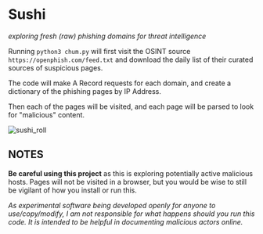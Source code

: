 # Sushi
*exploring fresh (raw) phishing domains for threat intelligence*

Running `python3 chum.py` will first visit the OSINT source `https://openphish.com/feed.txt` and download the daily list
of their curated sources of suspicious pages. 

The code will make A Record requests for each domain, and create a dictionary of the phishing pages by IP Address.

Then each of the pages will be visited, and each page will be parsed to look for "malicious" content. 

![sushi_roll](https://external-content.duckduckgo.com/iu/?u=http%3A%2F%2Fpluspng.com%2Fimg-png%2Fsushi-roll-png-sushi-png-image-576.png&f=1&nofb=1&ipt=6b9c82aba70fc24aef8b869cb36dacd6da60f5405b1dc80eec873b6271cc3942&ipo=images)


## NOTES
**Be careful using this project** as this is exploring potentially active malicious hosts. Pages will not be visited in
a browser, but you would be wise to still be vigilant of how you install or run this.

*As experimental software being developed openly for anyone to use/copy/modify, I am not responsible for what happens 
should you run this code. It is intended to be helpful in documenting malicious actors online.*